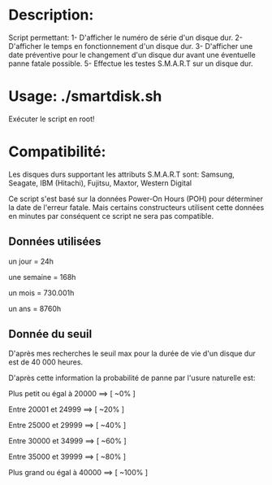 # Description:
Script permettant:
1- D'afficher le numéro de série d'un disque dur.
2- D'afficher le temps en fonctionnement d'un disque dur.
3- D'afficher une date préventive pour le changement 
d'un disque dur avant une éventuelle panne fatale possible.
5- Effectue les testes S.M.A.R.T sur un disque dur.

# Usage: ./smartdisk.sh
Exécuter le script en root!

# Compatibilité:	
Les disques durs supportant les attributs S.M.A.R.T sont:
Samsung, Seagate, IBM (Hitachi), Fujitsu, Maxtor, Western Digital

Ce script s'est basé sur la données Power-On Hours (POH) pour
déterminer la date de l'erreur fatale.
Mais certains constructeurs utilisent cette données en minutes
par conséquent ce script ne sera pas compatible.

Données utilisées
-------------------

<p>un jour = 24h</p>
<p>une semaine = 168h</p>
<p>un mois = 730.001h</p>
<p>un ans = 8760h</p>

Donnée du seuil
------------------

<p>D'après mes recherches le seuil max pour la durée de vie d'un disque dur est de 40 000 heures.</p>

<p>D'après cette information la probabilité de panne par l'usure naturelle est:</p>

<p>Plus petit ou égal à 20000 ==> [ ~0% ]</p>
<p>Entre 20001 et 24999 ==> [ ~20% ]</p>
<p>Entre 25000 et 29999 ==> [ ~40% ]</p>
<p>Entre 30000 et 34999 ==> [ ~60% ]</p>
<p>Entre 35000 et 39999 ==> [ ~80% ]</p>
<p>Plus grand ou égal à 40000 ==> [ ~100% ]</p>
